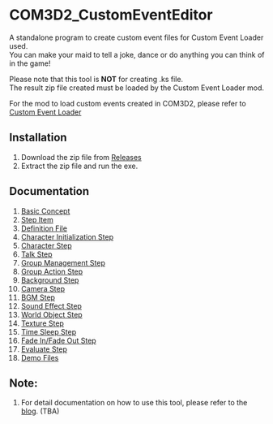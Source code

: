 # COM3D2_CustomEventEditor

A standalone program to create custom event files for Custom Event Loader used.<br>
You can make your maid to tell a joke, dance or do anything you can think of in the game!

Please note that this tool is **NOT** for creating .ks file.<br>
The result zip file created must be loaded by the Custom Event Loader mod.

For the mod to load custom events created in COM3D2, please refer to [Custom Event Loader](https://github.com/hawkeye-e/COM3D2_CustomEventLoader)
 


## Installation
1. Download the zip file from [Releases](https://github.com/hawkeye-e/COM3D2_CustomEventEditor/releases)<br>
2. Extract the zip file and run the exe.

## Documentation
1. [Basic Concept](https://hawkeye0.blogspot.com/2025/06/custom-event-editor-basic-concept.html)
2. [Step Item](https://hawkeye0.blogspot.com/2025/06/custom-event-editor-step-item.html)
3. [Definition File](https://hawkeye0.blogspot.com/2025/06/custom-event-editor-definition-file.html)
4. [Character Initialization Step](https://hawkeye0.blogspot.com/2025/06/custom-event-editor-character.html)
5. [Character Step](https://hawkeye0.blogspot.com/2025/06/custom-event-editor-character-step.html)
6. [Talk Step](https://hawkeye0.blogspot.com/2025/06/custom-event-editor-talk-step.html)
7. [Group Management Step](https://hawkeye0.blogspot.com/2025/06/custom-event-editor-group-management.html)
8. [Group Action Step](https://hawkeye0.blogspot.com/2025/06/custom-event-editor-group-action-step.html)
9. [Background Step](https://hawkeye0.blogspot.com/2025/06/custom-event-editor-background-step.html)
10. [Camera Step](https://hawkeye0.blogspot.com/2025/06/custom-event-editor-camera-step.html)
11. [BGM Step](https://hawkeye0.blogspot.com/2025/06/custom-event-loader-bgm-step.html)
12. [Sound Effect Step](https://hawkeye0.blogspot.com/2025/06/custom-event-editor-sound-effect-step.html)
13. [World Object Step](https://hawkeye0.blogspot.com/2025/06/custom-event-editor-world-object-step.html)
14. [Texture Step](https://hawkeye0.blogspot.com/2025/06/custom-event-editor-texture-step.html)
15. [Time Sleep Step](https://hawkeye0.blogspot.com/2025/06/custom-event-editor-time-sleep-step.html)
16. [Fade In/Fade Out Step](https://hawkeye0.blogspot.com/2025/06/custom-event-editor-fade-in-fade-out.html)
17. [Evaluate Step](https://hawkeye0.blogspot.com/2025/06/custom-event-editor-evaluate-step.html)
18. [Demo Files](https://hawkeye0.blogspot.com/2025/06/custom-event-loader-editor-demo-files.html)

## Note:
1. For detail documentation on how to use this tool, please refer to the [blog](https://hawkeye0.blogspot.com/). (TBA)

